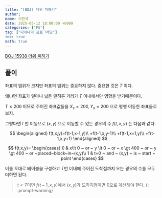 ```yaml
---
title: "[BOJ] 더위 피하기"
author:
name: 이민석
date: 2025-05-12 18:00:00 +0900
categories: ["PS"]
tag: ["다이나믹 프로그래밍"]
toc: true
math: true
---
```


[BOJ 15938 더위 피하기](https://www.acmicpc.net/problem/15938)

## 풀이

좌표의 범위가 크지만 좌표의 범위는 중요하지 않다. 중요한 것은 $T$ 이다.

왜냐면 좌표가 얼마나 넓든 맨허튼 거리가 $T$ 이내에서만 영향을 받기때문이다.

$T \le 200$ 이므로 주어진 좌표값들을 $X_s=200, Y_s=200$ 으로 평행 이동한 좌표들로 보자.

그렇다면 $t$ 번 이동으로 $(x,y)$ 으로 이동할 수 있는 경우의 수 $f(t,x,y)$ 는 다음과 같다.

$$
\begin{aligned}
f(t,x,y)=f(t-1,x-1,y)\\
+f(t-1,x,y-1)\\
+f(t-1,x+1,y)\\
+f(t-1,x,y+1)
\end{aligned}
$$

$$
f(t,x,y)=
\begin{cases}
0 &
x\lt 0 ~ or ~ y \lt 0 ~ or ~ x \gt 400 ~ or ~ y \gt 400 ~ or ~placed~block~in~(x,y)\\
1 &
t=0 ~ and ~ (x,y) ~ is ~ start ~ point 
\end{cases}
$$

이를 토대로 테이블을 구성하고 $T$번 이내에 주어진 도착점까지 오는 경우의 수를 모두 더하면 된다.

>$t \lt T$이면 $f(t-1,x,y)$에서 $(x,y)$가 도착지점이면 $0$으로 계산해야 한다.
{: .prompt-warning}
